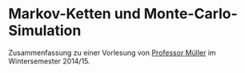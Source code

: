 <h1>Markov-Ketten und Monte-Carlo-Simulation </h1>

Zusammenfassung zu einer Vorlesung von <a href="https://www.math.uni-augsburg.de/prof/csda/arbeitsgruppe/mueller/">Professor Müller</a> im Wintersemester 2014/15.